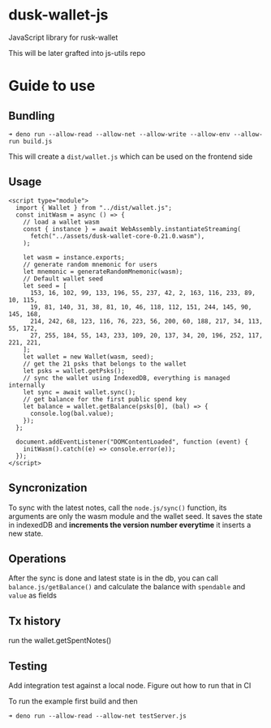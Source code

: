 # dusk-wallet-js
JavaScript library for rusk-wallet

This will be later grafted into js-utils repo

# Guide to use

## Bundling
```
➜ deno run --allow-read --allow-net --allow-write --allow-env --allow-run build.js
```
This will create a `dist/wallet.js` which can be used on the frontend side

## Usage 

```
<script type="module">
  import { Wallet } from "../dist/wallet.js";
  const initWasm = async () => {
    // load a wallet wasm
    const { instance } = await WebAssembly.instantiateStreaming(
      fetch("../assets/dusk-wallet-core-0.21.0.wasm"),
    );

    let wasm = instance.exports;
    // generate random mnemonic for users
    let mnemonic = generateRandomMnemonic(wasm);
    // Default wallet seed
    let seed = [
      153, 16, 102, 99, 133, 196, 55, 237, 42, 2, 163, 116, 233, 89, 10, 115,
      19, 81, 140, 31, 38, 81, 10, 46, 118, 112, 151, 244, 145, 90, 145, 168,
      214, 242, 68, 123, 116, 76, 223, 56, 200, 60, 188, 217, 34, 113, 55, 172,
      27, 255, 184, 55, 143, 233, 109, 20, 137, 34, 20, 196, 252, 117, 221, 221,
    ];
    let wallet = new Wallet(wasm, seed);
    // get the 21 psks that belongs to the wallet
    let psks = wallet.getPsks();
    // sync the wallet using IndexedDB, everything is managed internally
    let sync = await wallet.sync();
    // get balance for the first public spend key
    let balance = wallet.getBalance(psks[0], (bal) => {
      console.log(bal.value);
    });
  };

  document.addEventListener("DOMContentLoaded", function (event) {
    initWasm().catch((e) => console.error(e));
  });
</script>
```

## Syncronization
To sync with the latest notes, call the `node.js/sync()` function, its arguments are only the 
wasm module and the wallet seed. It saves the state in indexedDB and **increments the version number
everytime** it inserts a new state.

## Operations
After the sync is done and latest state is in the db, you can call 
`balance.js/getBalance()` and calculate the balance with `spendable` and `value` as fields

## Tx history
run the wallet.getSpentNotes()

## Testing
Add integration test against a local node. Figure out how to run that in CI

To run the example first build and then
```
➜ deno run --allow-read --allow-net testServer.js
```
